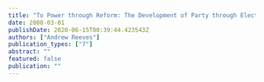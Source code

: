 ```yaml
---
title: "To Power through Reform: The Development of Party through Electoral Reform in the Victorian House of Commons"
date: 2008-03-01
publishDate: 2020-06-15T00:39:44.423543Z
authors: ["Andrew Reeves"]
publication_types: ["7"]
abstract: ""
featured: false
publication: ""
---
```


